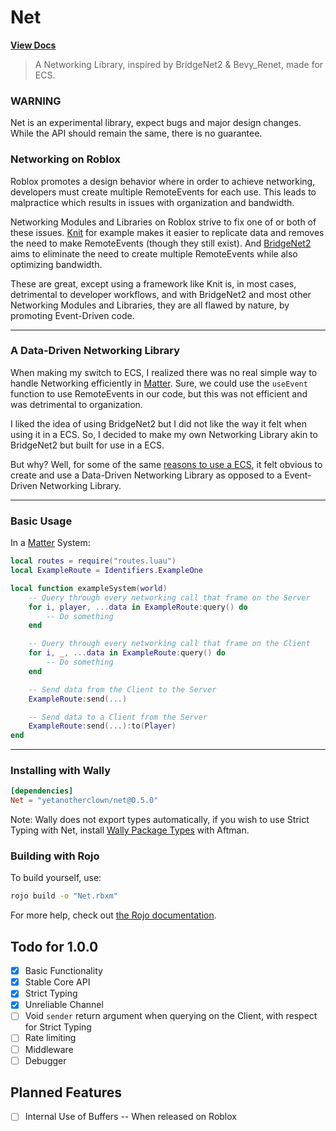# Net
**[View Docs](https://yetanotherclown.github.io/Net/)**

> A Networking Library, inspired by BridgeNet2 & Bevy_Renet, made for ECS.

### WARNING

Net is an experimental library, expect bugs and major design changes. While the API
should remain the same, there is no guarantee.

### Networking on Roblox

Roblox promotes a design behavior where in order to achieve networking, developers must create
multiple RemoteEvents for each use. This leads to malpractice which results in issues with
organization and bandwidth.

Networking Modules and Libraries on Roblox strive to fix one of or both of these issues.
[Knit](https://sleitnick.github.io/Knit/) for example makes it easier to replicate data and removes the need to
make RemoteEvents (though they still exist). And [BridgeNet2](https://ffrostflame.github.io/BridgeNet2/) aims to eliminate the need to create
multiple RemoteEvents while also optimizing bandwidth.

These are great, except using a framework like Knit is, in most cases, detrimental to developer workflows, and with
BridgeNet2 and most other Networking Modules and Libraries, they are all flawed by nature, by promoting
Event-Driven code.

---

### A Data-Driven Networking Library

When making my switch to ECS, I realized there was no real simple way to handle Networking efficiently in [Matter](https://eryn.io/matter/).
Sure, we could use the ``useEvent`` function to use RemoteEvents in our code, but this was not efficient and was
detrimental to organization.

I liked the idea of using BridgeNet2 but I did not like the way it felt when using it in a ECS. So, I decided to
make my own Networking Library akin to BridgeNet2 but built for use in a ECS.

But why? Well, for some of the same [reasons to use a ECS](https://eryn.io/matter/docs/WhyECS), it felt
obvious to create and use a Data-Driven Networking Library as opposed to a Event-Driven Networking Library.

---

### Basic Usage

In a [Matter](https://github.com/evaera/matter) System:
```lua
local routes = require("routes.luau")
local ExampleRoute = Identifiers.ExampleOne

local function exampleSystem(world)
    -- Query through every networking call that frame on the Server
    for i, player, ...data in ExampleRoute:query() do
        -- Do something
    end

    -- Query through every networking call that frame on the Client
    for i, _, ...data in ExampleRoute:query() do
        -- Do something
    end

    -- Send data from the Client to the Server
    ExampleRoute:send(...)

    -- Send data to a Client from the Server
    ExampleRoute:send(...):to(Player)
end
```

---

### Installing with Wally

```toml
[dependencies]
Net = "yetanotherclown/net@0.5.0"
```

Note: Wally does not export types automatically, if you wish to use Strict Typing with Net, install [Wally Package Types](https://github.com/JohnnyMorganz/wally-package-types) with Aftman.

### Building with Rojo

To build yourself, use: 
```bash
rojo build -o "Net.rbxm"
```

For more help, check out [the Rojo documentation](https://rojo.space/docs).

## Todo for 1.0.0

- [x] Basic Functionality
- [x] Stable Core API
- [x] Strict Typing
- [x] Unreliable Channel
- [ ] Void ``sender`` return argument when querying on the Client, with respect for Strict Typing
- [ ] Rate limiting
- [ ] Middleware
- [ ] Debugger

## Planned Features

- [ ] Internal Use of Buffers -- When released on Roblox
